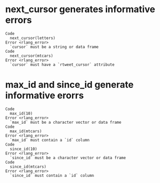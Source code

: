 # next_cursor generates informative errors

    Code
      next_cursor(letters)
    Error <rlang_error>
      `cursor` must be a string or data frame
    Code
      next_cursor(mtcars)
    Error <rlang_error>
      `cursor` must have a `rtweet_cursor` attribute

# max_id and since_id generate informative erorrs

    Code
      max_id(10)
    Error <rlang_error>
      `max_id` must be a character vector or data frame
    Code
      max_id(mtcars)
    Error <rlang_error>
      `max_id` must contain a `id` column
    Code
      since_id(10)
    Error <rlang_error>
      `since_id` must be a character vector or data frame
    Code
      since_id(mtcars)
    Error <rlang_error>
      `since_id` must contain a `id` column

